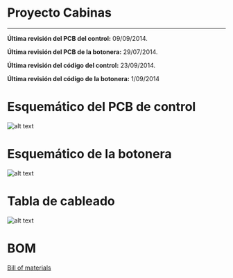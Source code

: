 Proyecto Cabinas
=======
---

**Última revisión del PCB del control:** 09/09/2014.

**Última revisión del PCB de la botonera:** 29/07/2014.

**Última revisión del código del control:** 23/09/2014.

**Última revisión del código de la botonera:** 1/09/2014


# Esquemático del PCB de control
![alt text](http://s26.postimg.org/jpx9nnml5/Schematic.jpg)
# Esquemático de la botonera
![alt text](http://s26.postimg.org/3ybfs3g9l/Schematic.jpg)
# Tabla de cableado
![alt text](http://s26.postimg.org/tjnnry3h5/Cableado_cabina_numbers_page_001.jpg)
# BOM
[Bill of materials](https://github.com/DiegoRosales/Cabinas/blob/master/PCB/Cabinas/BOM/BOM.xlsx)
